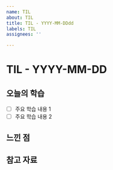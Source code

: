 ```yaml
---
name: TIL
about: TIL
title: TIL - YYYY-MM-DDdd
labels: TIL
assignees: ''

---
```


# TIL - YYYY-MM-DD

## 오늘의 학습
- [ ] 주요 학습 내용 1
- [ ] 주요 학습 내용 2

## 느낀 점

## 참고 자료
